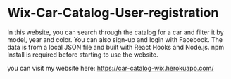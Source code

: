 # Wix-Car-Catalog-User-registration
In this website, you can search through the catalog for a car and filter it by model, year and color. You can also sign-up and login with Facebook. The data is from a local JSON file and built with React Hooks and Node.js. npm Install is required before starting to use the website.

you can visit my website here: https://car-catalog-wix.herokuapp.com/

